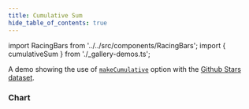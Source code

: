 ```yaml
---
title: Cumulative Sum
hide_table_of_contents: true
---
```


import RacingBars from '../../src/components/RacingBars';
import { cumulativeSum } from './\_gallery-demos.ts';

A demo showing the use of [`makeCumulative`](../documentation/options.md#makecumulative) option with the [Github Stars dataset](../sample-datasets#github-stars).

<!--truncate-->

### Chart

<div className="gallery">
  <RacingBars
    {...cumulativeSum}
  />
</div>
